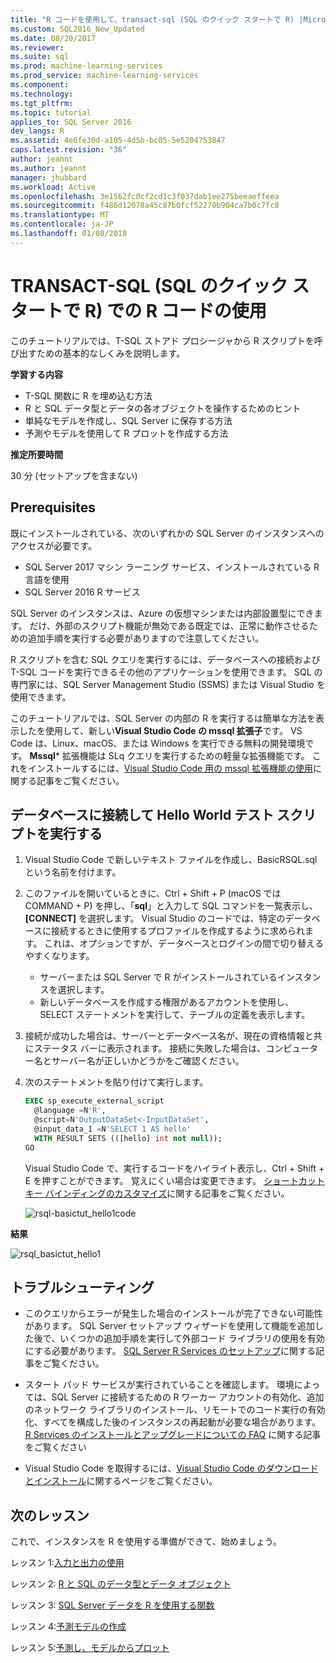 ```yaml
---
title: "R コードを使用して、transact-sql (SQL のクイック スタートで R) |Microsoft ドキュメント"
ms.custom: SQL2016_New_Updated
ms.date: 08/20/2017
ms.reviewer: 
ms.suite: sql
ms.prod: machine-learning-services
ms.prod_service: machine-learning-services
ms.component: 
ms.technology: 
ms.tgt_pltfrm: 
ms.topic: tutorial
applies_to: SQL Server 2016
dev_langs: R
ms.assetid: 4e6fe30d-a105-4d5b-bc05-5e5204753847
caps.latest.revision: "36"
author: jeannt
ms.author: jeannt
manager: jhubbard
ms.workload: Active
ms.openlocfilehash: 3e1562fc0cf2cd1c3f037dab1ee275beeaeffeea
ms.sourcegitcommit: f486d12078a45c87b0fcf52270b904ca7b0c7fc8
ms.translationtype: MT
ms.contentlocale: ja-JP
ms.lasthandoff: 01/08/2018
---
```

# <a name="using-r-code-in-transact-sql-r-in-sql-quickstart"></a>TRANSACT-SQL (SQL のクイック スタートで R) での R コードの使用

このチュートリアルでは、T-SQL ストアド プロシージャから R スクリプトを呼び出すための基本的なしくみを説明します。

**学習する内容**

+ T-SQL 関数に R を埋め込む方法
+ R と SQL データ型とデータの各オブジェクトを操作するためのヒント
+ 単純なモデルを作成し、SQL Server に保存する方法
+ 予測やモデルを使用して R プロットを作成する方法

**推定所要時間**

30 分 (セットアップを含まない)

## <a name="prerequisites"></a>Prerequisites

既にインストールされている、次のいずれかの SQL Server のインスタンスへのアクセスが必要です。

+ SQL Server 2017 マシン ラーニング サービス、インストールされている R 言語を使用
+ SQL Server 2016 R サービス

SQL Server のインスタンスは、Azure の仮想マシンまたは内部設置型にできます。 だけ、外部のスクリプト機能が無効である既定では、正常に動作させるための追加手順を実行する必要がありますので注意してください。

R スクリプトを含む SQL クエリを実行するには、データベースへの接続および T-SQL コードを実行できるその他のアプリケーションを使用できます。 SQL の専門家には、SQL Server Management Studio (SSMS) または Visual Studio を使用できます。

このチュートリアルでは、SQL Server の内部の R を実行するは簡単な方法を表示したを使用して、新しい**Visual Studio Code の mssql 拡張子**です。 VS Code は、Linux、macOS、または Windows を実行できる無料の開発環境です。 **Mssql*** 拡張機能は SLq クエリを実行するための軽量な拡張機能です。 これをインストールするには、[Visual Studio Code 用の mssql 拡張機能の使用](https://docs.microsoft.com/sql/linux/sql-server-linux-develop-use-vscode)に関する記事をご覧ください。

## <a name="connect-to-a-database-and-run-a-hello-world-test-script"></a>データベースに接続して Hello World テスト スクリプトを実行する

1. Visual Studio Code で新しいテキスト ファイルを作成し、BasicRSQL.sql という名前を付けます。
2. このファイルを開いているときに、Ctrl + Shift + P (macOS では COMMAND + P) を押し、「**sql**」と入力して SQL コマンドを一覧表示し、**[CONNECT]** を選択します。 Visual Studio のコードでは、特定のデータベースに接続するときに使用するプロファイルを作成するように求められます。 これは、オプションですが、データベースとログインの間で切り替えるやすくなります。
    + サーバーまたは SQL Server で R がインストールされているインスタンスを選択します。
    + 新しいデータベースを作成する権限があるアカウントを使用し、SELECT ステートメントを実行して、テーブルの定義を表示します。
2. 接続が成功した場合は、サーバーとデータベース名が、現在の資格情報と共にステータス バーに表示されます。 接続に失敗した場合は、コンピューター名とサーバー名が正しいかどうかをご確認ください。
3. 次のステートメントを貼り付けて実行します。

    ```sql
    EXEC sp_execute_external_script
      @language =N'R',
      @script=N'OutputDataSet<-InputDataSet',
      @input_data_1 =N'SELECT 1 AS hello'
      WITH RESULT SETS (([hello] int not null));
    GO
    ```

    Visual Studio Code で、実行するコードをハイライト表示し、Ctrl + Shift + E を押すことができます。 覚えにくい場合は変更できます。 [ショートカット キー バインディングのカスタマイズ](https://github.com/Microsoft/vscode-mssql/wiki/customize-shortcuts)に関する記事をご覧ください。

    ![rsql-basictut_hello1code](media/rsql-basictut-hello1code.PNG)

**結果**

![rsql_basictut_hello1](media/rsql-basictut-hello1.PNG)

## <a name="troubleshooting"></a>トラブルシューティング

+ このクエリからエラーが発生した場合のインストールが完了できない可能性があります。 SQL Server セットアップ ウィザードを使用して機能を追加した後で、いくつかの追加手順を実行して外部コード ライブラリの使用を有効にする必要があります。  [SQL Server R Services のセットアップ](../r/set-up-sql-server-r-services-in-database.md)に関する記事をご覧ください。

+ スタート パッド サービスが実行されていることを確認します。 環境によっては、SQL Server に接続するための R ワーカー アカウントの有効化、追加のネットワーク ライブラリのインストール、リモートでのコード実行の有効化、すべてを構成した後のインスタンスの再起動が必要な場合があります。 [R Services のインストールとアップグレードについての FAQ](../r/upgrade-and-installation-faq-sql-server-r-services.md) に関する記事をご覧ください

+ Visual Studio Code を取得するには、[Visual Studio Code のダウンロードとインストール](https://code.visualstudio.com/Download)に関するページをご覧ください。

## <a name="next-lesson"></a>次のレッスン

これで、インスタンスを R を使用する準備ができて、始めましょう。

レッスン 1:[入力と出力の使用](rtsql-working-with-inputs-and-outputs.md)

レッスン 2: [R と SQL のデータ型とデータ オブジェクト](rtsql-r-and-sql-data-types-and-data-objects.md)

レッスン 3: [SQL Server データを R を使用する関数](rtsql-using-r-functions-with-sql-server-data.md)

レッスン 4:[予測モデルの作成](rtsql-create-a-predictive-model-r.md)

レッスン 5:[予測し、モデルからプロット](rtsql-predict-and-plot-from-model.md)
